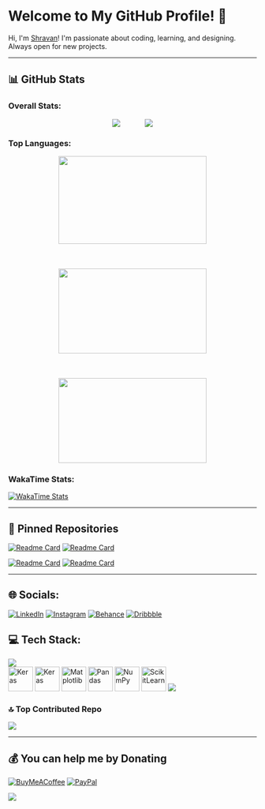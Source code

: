 # Welcome to My GitHub Profile! 👋

Hi, I'm [Shravan](https://github.com/Unknown-Geek)! I'm passionate about coding, learning, and designing. Always open for new projects.

---

## 📊 GitHub Stats

### Overall Stats:
<div style="display: flex; justify-content: center; align-items: center; gap: 50px; flex-wrap: wrap;">
    <!--<img src="https://github-readme-stats.vercel.app/api?username=Unknown-Geek&theme=dark&hide_border=false&include_all_commits=true&count_private=false"/>-->
    <img src="http://github-profile-summary-cards.vercel.app/api/cards/stats?username=Unknown-Geek&theme=dark&hide_border=false" />
    <img src="https://github-readme-streak-stats.herokuapp.com/?user=Unknown-Geek&theme=dark&hide_border=false"/>
</div>

### Top Languages:
<div style="display: flex; justify-content: center; align-items: center; gap: 50px; flex-wrap: wrap;">
    <img src="https://github-readme-stats.vercel.app/api/top-langs/?username=Unknown-Geek&theme=dark&hide_border=true&include_all_commits=true&count_private=false&layout=compact" width="300" height="178"/>
    <img src="http://github-profile-summary-cards.vercel.app/api/cards/most-commit-language?username=Unknown-Geek&theme=dark" width="300" height="172"/>
    <img src="http://github-profile-summary-cards.vercel.app/api/cards/repos-per-language?username=Unknown-Geek&theme=dark" width="300" height="172"/>
</div>

### WakaTime Stats:
[![WakaTime Stats](https://github-readme-stats.vercel.app/api/wakatime?username=Mojo_Maniac)](https://wakatime.com/@Mojo_Maniac)

---

## 📌 Pinned Repositories

[![Readme Card](https://github-readme-stats.vercel.app/api/pin/?username=Unknown-Geek&repo=Automated-Image-Generation-with-Keyword-Tagging&theme=dracula)](https://github.com/Unknown-Geek/Automated-Image-Generation-with-Keyword-Tagging)
[![Readme Card](https://github-readme-stats.vercel.app/api/pin/?username=Unknown-Geek&repo=Story-Generator&theme=dracula)](https://github.com/Unknown-Geek/Story-Generator)

[![Readme Card](https://github-readme-stats.vercel.app/api/pin/?username=Unknown-Geek&repo=Hand-Gesture-Detection-Infinite-Runner&theme=dracula)](https://github.com/Unknown-Geek/Hand-Gesture-Detection-Infinite-Runner)
[![Readme Card](https://github-readme-stats.vercel.app/api/pin/?username=Unknown-Geek&repo=Space_Invaders-Remastered&theme=dracula)](https://github.com/Unknown-Geek/Space_Invaders-Remastered)

---

## 🌐 Socials:
[![LinkedIn](https://img.shields.io/badge/LinkedIn-%230077B5.svg?logo=linkedin&logoColor=white)](https://linkedin.com/in/shravanpandala) 
[![Instagram](https://img.shields.io/badge/Instagram-%23E4405F.svg?logo=Instagram&logoColor=white)](https://instagram.com/_.shra1._)
[![Behance](https://img.shields.io/badge/Behance-%23191919.svg?logo=behance&logoColor=white)](https://www.behance.net/shravanpandala2005)
[![Dribbble](https://img.shields.io/badge/Dribbble-%23ea4c89.svg?logo=dribbble&logoColor=white)](https://dribbble.com/Shravan_Pandala)

## 💻 Tech Stack:
<img src="https://skillicons.dev/icons?i=py,c,cpp,java,dart,markdown,bash,html,css,js,gcp,azure,vercel,react,vite,tailwind,flask,flutter,mongodb,mysql,sqlite,illustrator,photoshop,pr,figma,framer,spline,canva"/></br>
<img src="https://cdn.jsdelivr.net/gh/devicons/devicon/icons/kaggle/kaggle-original.svg" width="50" height="50" title="Keras"/> 
<img src="https://cdn.jsdelivr.net/gh/devicons/devicon/icons/keras/keras-original.svg" width="50" height="50" title="Keras"/> 
<img src="https://cdn.jsdelivr.net/gh/devicons/devicon/icons/matplotlib/matplotlib-original.svg" width="50" height="50" title="Matplotlib"/> 
<img src="https://cdn.jsdelivr.net/gh/devicons/devicon/icons/pandas/pandas-original.svg" width="50" height="50" title="Pandas"/> 
<img src="https://cdn.jsdelivr.net/gh/devicons/devicon/icons/numpy/numpy-original.svg" width="50" height="50" title="NumPy"/>
<img src="https://cdn.jsdelivr.net/gh/devicons/devicon/icons/scikitlearn/scikitlearn-original.svg" width="50" height="50" title="ScikitLearn"/>
<img src="https://skillicons.dev/icons?i=opencv,pytorch,tensorflow,github,git,docker,notion,postman,linux,windows"/>

### 🔝 Top Contributed Repo
<img src="https://github-contributor-stats.vercel.app/api?username=Unknown-Geek&limit=5&theme=dark&combine_all_yearly_contributions=true"/>

---

## 💰 You can help me by Donating
[![BuyMeACoffee](https://img.shields.io/badge/Buy%20Me%20a%20Coffee-ffdd00?style=for-the-badge&logo=buy-me-a-coffee&logoColor=black)](https://buymeacoffee.com/ShravanPandala) 
[![PayPal](https://img.shields.io/badge/PayPal-00457C?style=for-the-badge&logo=paypal&logoColor=white)](https://www.paypal.com/paypalme/shravanpandala)

![](https://komarev.com/ghpvc/?username=Unknown-Geek&color=blue)
